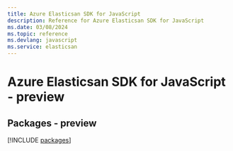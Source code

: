 ```yaml
---
title: Azure Elasticsan SDK for JavaScript
description: Reference for Azure Elasticsan SDK for JavaScript
ms.date: 03/08/2024
ms.topic: reference
ms.devlang: javascript
ms.service: elasticsan
---
```

# Azure Elasticsan SDK for JavaScript - preview
## Packages - preview
[!INCLUDE [packages](elasticsan-index.md)]